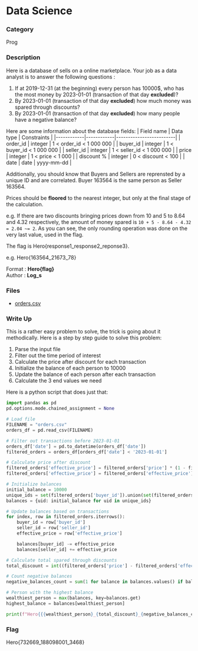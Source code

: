 # Data Science

### Category

Prog

### Description

Here is a database of sells on a online marketplace. Your job as a data analyst is to answer the following questions :
1. If at 2019-12-31 (at the beginning) every person has 10000$, who has the most money by 2023-01-01 (transaction of that day **excluded**)?
2. By 2023-01-01 (transaction of that day **excluded**) how much money was spared through discounts?
3. By 2023-01-01 (transaction of that day **excluded**) how many people have a negative balance?

Here are some information about the database fields:
| Field name | Data type  | Constraints             |
|------------|------------|-------------------------|
| order_id   | integer    | 1 < order_id < 1 000 000  |
| buyer_id   | integer    | 1 < buyer_id < 1 000 000  |
| seller_id  | integer    | 1 < seller_id < 1 000 000 |
| price      | integer    | 1 < price < 1 000       |
| discount % | integer    | 0 < discount < 100      |
| date       | date       | yyyy-mm-dd              |

Additionally, you should know that Buyers and Sellers are reprensted by a unique ID and are correlated. Buyer 163564 is the same person as Seller 163564.

Prices should be **floored** to the nearest integer, but only at the final stage of the calculation.

e.g. If there are two discounts bringing prices down from 10 and 5 to 8.64 and 4.32 respectively, the amount of money spared is `10 + 5 - 8.64 - 4.32 = 2.04 ~= 2`. As you can see, the only rounding operation was done on the very last value, used in the flag.

The flag is Hero{response1_response2_reponse3}.

e.g. Hero{163564_21673_78}

Format : **Hero{flag}**<br>
Author : **Log_s**

### Files

- [orders.csv](orders.csv)

### Write Up

This is a rather easy problem to solve, the trick is going about it methodically. Here is a step by step guide to solve this problem:
1. Parse the input file
2. Filter out the time period of interest
3. Calculate the price after discount for each transaction
4. Initialize the balance of each person to 10000
5. Update the balance of each person after each transaction
6. Calculate the 3 end values we need

Here is a python script that does just that:

```python
import pandas as pd
pd.options.mode.chained_assignment = None 

# Load file
FILENAME = "orders.csv"
orders_df = pd.read_csv(FILENAME)

# Filter out transactions before 2023-01-01
orders_df['date'] = pd.to_datetime(orders_df['date'])
filtered_orders = orders_df[orders_df['date'] < '2023-01-01']

# Calculate price after discount
filtered_orders['effective_price'] = filtered_orders['price'] * (1 - filtered_orders['discount'] / 100)
filtered_orders['effective_price'] = filtered_orders['effective_price']

# Initialize balances
initial_balance = 10000
unique_ids = set(filtered_orders['buyer_id']).union(set(filtered_orders['seller_id']))
balances = {uid: initial_balance for uid in unique_ids}

# Update balances based on transactions
for index, row in filtered_orders.iterrows():
    buyer_id = row['buyer_id']
    seller_id = row['seller_id']
    effective_price = row['effective_price']

    balances[buyer_id] -= effective_price
    balances[seller_id] += effective_price

# Calculate total spared through discounts
total_discount = int((filtered_orders['price'] - filtered_orders['effective_price']).sum())

# Count negative balances
negative_balances_count = sum(1 for balance in balances.values() if balance < 0)

# Person with the highest balance
wealthiest_person = max(balances, key=balances.get)
highest_balance = balances[wealthiest_person]

print(f"Hero{{{wealthiest_person}_{total_discount}_{negative_balances_count}}}")
```

### Flag

Hero{732669_188098001_3468}
